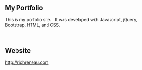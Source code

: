 ## My Portfolio
This is my porfolio site.  &nbsp; It was developed with Javascript, jQuery, Bootstrap, HTML, and CSS.  
<br><br>
## Website
http://richreneau.com
